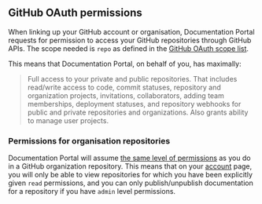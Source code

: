 ## GitHub OAuth permissions

When linking up your GitHub account or organisation, Documentation Portal requests for permission to access your GitHub repositories through GitHub APIs. The scope needed is `repo` as defined in the [GitHub OAuth scope list](https://developer.github.com/apps/building-oauth-apps/understanding-scopes-for-oauth-apps/#available-scopes).

This means that Documentation Portal, on behalf of you, has maximally:
> Full access to your private and public repositories. That includes read/write access to code, commit statuses, repository and organization projects, invitations, collaborators, adding team memberships, deployment statuses, and repository webhooks for public and private repositories and organizations. Also grants ability to manage user projects.

### Permissions for organisation repositories

Documentation Portal will assume [the same level of permissions](https://help.github.com/en/github/setting-up-and-managing-organizations-and-teams/repository-permission-levels-for-an-organization) as you do in a GitHub organization repository. This means that on your [account](/account) page, you will only be able to view repositories for which you have been explicitly given `read` permissions, and you can only publish/unpublish documentation for a repository if you have `admin` level permissions.